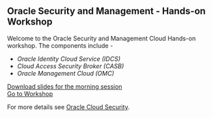 ## Oracle Security and Management - Hands-on Workshop

Welcome to the Oracle Security and Management Cloud Hands-on workshop. The components include - 

* *Oracle Identity Cloud Service (IDCS)* 
* *Cloud Access Security Broker (CASB)*
* *Oracle Management Cloud (OMC)*

<a href="https://csdoracle.github.io/Cloud-Security-Day" target="_blank">Download slides for the morning session</a><br>
<a href="https://csdoracle.github.io/Cloud-Security-Day" target="_blank">Go to Workshop</a>

For more details see [Oracle Cloud Security](https://www.oracle.com/cloud/security/index.html).


